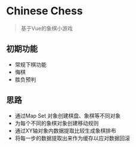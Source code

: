 # Chinese Chess
> 基于Vue的象棋小游戏
## 初期功能 ##
*  常规下棋功能
*  悔棋
*  胜负预判
## 思路 ##
* 通过Map Set 对象创建棋盘、象棋等不同对象
* 为每个不同的象棋对象创建移动规则
* 通过XY轴对象内数据提取比较生成象棋排布
* 将每一步的数据提取出来作为缓存以应对数据回滚